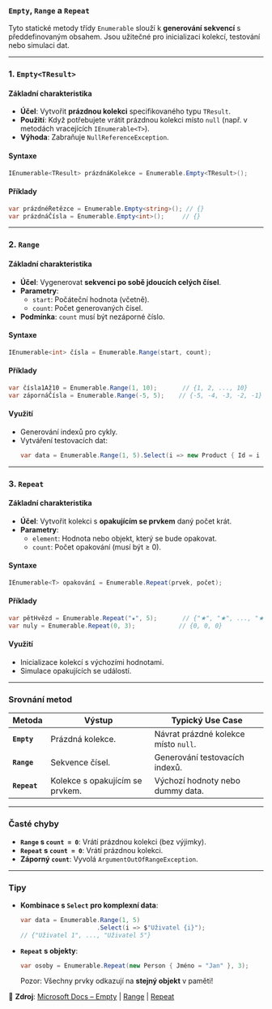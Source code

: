 
### **`Empty`, `Range` a `Repeat`**  

Tyto statické metody třídy `Enumerable` slouží k **generování sekvencí** s předdefinovaným obsahem. Jsou užitečné pro inicializaci kolekcí, testování nebo simulaci dat.

---

### **1. `Empty<TResult>`**  

#### **Základní charakteristika**  

- **Účel**: Vytvořit **prázdnou kolekci** specifikovaného typu `TResult`.  
- **Použití**: Když potřebujete vrátit prázdnou kolekci místo `null` (např. v metodách vracejících `IEnumerable<T>`).  
- **Výhoda**: Zabraňuje `NullReferenceException`.  

#### **Syntaxe**  

```csharp  
IEnumerable<TResult> prázdnáKolekce = Enumerable.Empty<TResult>();  
```  

#### **Příklady**  

```csharp  
var prázdnéŘetězce = Enumerable.Empty<string>(); // {}
var prázdnáČísla = Enumerable.Empty<int>();     // {}  
```  

---

### **2. `Range`**  

#### **Základní charakteristika**  

- **Účel**: Vygenerovat **sekvenci po sobě jdoucích celých čísel**.  
- **Parametry**:  
  - `start`: Počáteční hodnota (včetně).  
  - `count`: Počet generovaných čísel.  
- **Podmínka**: `count` musí být nezáporné číslo.  

#### **Syntaxe**  

```csharp  
IEnumerable<int> čísla = Enumerable.Range(start, count);  
```  

#### **Příklady**  

```csharp  
var čísla1Až10 = Enumerable.Range(1, 10);       // {1, 2, ..., 10}  
var zápornáČísla = Enumerable.Range(-5, 5);    // {-5, -4, -3, -2, -1}  
```  

#### **Využití**  

- Generování indexů pro cykly.  
- Vytváření testovacích dat:  
  ```csharp  
  var data = Enumerable.Range(1, 5).Select(i => new Product { Id = i });  
  ```  

---

### **3. `Repeat`**  

#### **Základní charakteristika**  

- **Účel**: Vytvořit kolekci s **opakujícím se prvkem** daný počet krát.  
- **Parametry**:  
  - `element`: Hodnota nebo objekt, který se bude opakovat.  
  - `count`: Počet opakování (musí být ≥ 0).  

#### **Syntaxe**  

```csharp  
IEnumerable<T> opakování = Enumerable.Repeat(prvek, počet);  
```  

#### **Příklady**  

```csharp  
var pětHvězd = Enumerable.Repeat("★", 5);       // {"★", "★", ..., "★"}  
var nuly = Enumerable.Repeat(0, 3);            // {0, 0, 0}  
```  

#### **Využití**  

- Inicializace kolekcí s výchozími hodnotami.  
- Simulace opakujících se událostí.  

---

### **Srovnání metod**  

| Metoda          | Výstup                                  | Typický Use Case                     |  
|-----------------|-----------------------------------------|--------------------------------------|  
| **`Empty`**     | Prázdná kolekce.                        | Návrat prázdné kolekce místo `null`. |  
| **`Range`**     | Sekvence čísel.                         | Generování testovacích indexů.       |  
| **`Repeat`**    | Kolekce s opakujícím se prvkem.         | Výchozí hodnoty nebo dummy data.     |  

---

### **Časté chyby**  

- **`Range` s `count = 0`**: Vrátí prázdnou kolekci (bez výjimky).  
- **`Repeat` s `count = 0`**: Vrátí prázdnou kolekci.  
- **Záporný `count`**: Vyvolá `ArgumentOutOfRangeException`.  

---

### **Tipy**  

- **Kombinace s `Select` pro komplexní data**:  
  ```csharp  
  var data = Enumerable.Range(1, 5)  
                       .Select(i => $"Uživatel {i}");  
  // {"Uživatel 1", ..., "Uživatel 5"}  
  ```  
- **`Repeat` s objekty**:  
  ```csharp  
  var osoby = Enumerable.Repeat(new Person { Jméno = "Jan" }, 3);  
  ```  
  Pozor: Všechny prvky odkazují na **stejný objekt** v paměti!  

📖 **Zdroj**: [Microsoft Docs – Empty](https://learn.microsoft.com/cs-cz/dotnet/api/system.linq.enumerable.empty) | [Range](https://learn.microsoft.com/cs-cz/dotnet/api/system.linq.enumerable.range) | [Repeat](https://learn.microsoft.com/cs-cz/dotnet/api/system.linq.enumerable.repeat)
